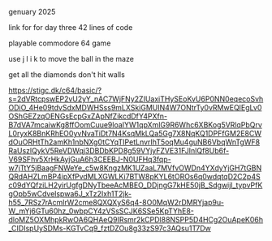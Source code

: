 genuary 2025

link for for day three 42 lines of code

playable commodore 64 game

use j l i k to move the ball in the maze

get all the diamonds don't hit walls

https://stigc.dk/c64/basic/?s=2dVRtcpswEP2vU2yY_nAC7WjFNy2ZIUaxiTHySEoKvU6P0NN0eqecoSvhODiO_4He09tdvSdxMDWHSss9mLXSkiGMUIN4W7ONtrTy0vRMwEQIEgLv0OShGEZzqOENGsEcpGxZApNfZikcdDfY4PXfn-B7dVA7mcaiwKg8ffOomCuue9loaIYW1qpXmlG9R6Whc6XBKog5VRlqPbQrvL0ryxK8BnKRhEO0yvNvaTiDt7N4KsqMkLQa5Gg7X8NqKQ1DPFfGM2E8CWdOuORHtTh2amKh1nbNXg0tCYqTIPetLnvrIhT5oqMu4guNB6VbqWnTgWF8RaUszlQykV5ReVDWqj3DBDbKPD8g59VYjyFZVE31FJInlQf8Ub6f-V69SFhv5XrHkAyjGuA6h3CEEBJ-N0UFHq3fqp-w7jTtY5jBaagFNWeYe_c5w8KngzMK1UZaaL7MVfvOWDn4YXdyYjGH7tGBNQRdAHZLmBP4ipXfPvdMLXGWLKi7BTW8pKYL6tOROs6q0wdqtqD2C2p4Sc09dYQfziLH2yirUgfgDNyTbeeAcMBEO_DDjngG7kHE50jB_Sdgwijl_typvPfKgOpb5wCdvelspwa6J_xTz2Ixh1T2jk-h55_7RSz7rAcmlrW2cme8QXQXyS6q4-8O0MqW2rDMRYjap9u-W_mYj6GTu60hz_0wbpCY4zVSsSCJK6SSe5KpTYhE8-dloMZ5OXMhpkRwOA6QHAeQ9IRsmr2kCPDl88NSPP5D4HCg2OuApeK06h_CIDIspUySDMs-KGTvCq9_fztDZOu8g33zS97c3AQsu1T7Dw
